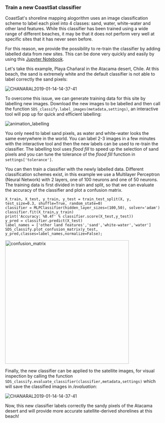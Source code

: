 ### Train a new CoastSat classifier

CoastSat's shoreline mapping alogorithm uses an image classification scheme to label each pixel into 4 classes: sand, water, white-water and other land features. While this classifier has been trained using a wide range of different beaches, it may be that it does not perform very well at specific sites that it has never seen before.

For this reason, we provide the possibility to re-train the classifier by adding labelled data from new sites. This can be done very quickly and easily by using this [Jupyter Notebook](https://github.com/kvos/CoastSat/blob/CoastSat-classifier/classifiers/train_new_classifier.ipynb).

Let's take this example, Playa Chañaral in the Atacama desert, Chile. At this beach, the sand is extremely white and the default classifier is not able to label correctly the sand pixels:

![CHANARAL2019-01-14-14-37-41](https://user-images.githubusercontent.com/7217258/69404574-bb0e2580-0d51-11ea-8c85-1f19a4c63e7f.jpg)

To overcome this issue, we can generate training data for this site by labelling new images.
Download the new images to be labelled and then call the function `SDS_classify.label_images(metadata,settings)`, an interactive tool will pop up for quick and efficient labelling:

![animation_labelling](https://user-images.githubusercontent.com/7217258/69405673-6c15bf80-0d54-11ea-927d-4c54198bf4d5.gif)

You only need to label sand pixels, as water and white-water looks the same everywhere in the world. You can label 2-3 images in a few minutes with the interactive tool and then the new labels can be used to re-train the classifier. The labelling tool uses *flood fill* to speed up the selection of sand pixels and you can tune the tolerance of the *flood fill* function in `settings['tolerance']`.

You can then train a classifier with the newly labelled data.
Different classification schemes exist, in this example we use a Multilayer Perceptron (Neural Network) with 2 layers, one of 100 neurons and one of 50 neurons. The training data is first divided in train and split, so that we can evaluate the accuracy of the classifier and plot a confusion matrix.
```
X_train, X_test, y_train, y_test = train_test_split(X, y, test_size=0.3, shuffle=True, random_state=0)
classifier = MLPClassifier(hidden_layer_sizes=(100,50), solver='adam')
classifier.fit(X_train,y_train)
print('Accuracy: %0.4f' % classifier.score(X_test,y_test))
y_pred = classifier.predict(X_test)
label_names = ['other land features','sand','white-water','water']
SDS_classify.plot_confusion_matrix(y_test, y_pred,classes=label_names,normalize=False);
```

<img src="https://user-images.githubusercontent.com/7217258/69406723-d9c2eb00-0d56-11ea-9eff-4422dc377638.png" alt="confusion_matrix" width="400"/>

Finally, the new classifier can be applied to the satellite images, for visual inspection by calling the function `SDS_classify.evaluate_classifier(classifier,metadata,settings)` which will save the classified images in */evaluation*:

![CHANARAL2019-01-14-14-37-41](https://user-images.githubusercontent.com/7217258/69407090-cb290380-0d57-11ea-8d4b-bff091ce2201.jpg)

Now, this new classifier labels correctly the sandy pixels of the Atacama desert and will provide more accurate satellite-derived shorelines at this beach!
